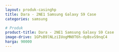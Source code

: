 ```yaml
---
layout: produk-casinghp
title: Dara - 2NE1 Samsung Galaxy S9 Case
categories: samsung

# Produk
product-title: Dara - 2NE1 Samsung Galaxy S9 Case
image-drive: 1GPsB9lNLziIUogMN0T6h-dpBsvS9nqC4
harga: 90000
---
```

